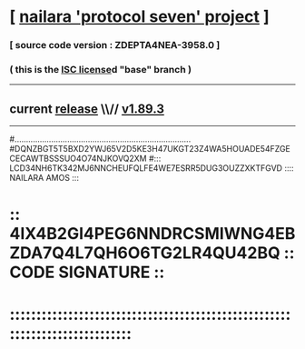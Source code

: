
# [ [nailara 'protocol seven' project](http://nailara.network/) ]

### [ source code version : ZDEPTA4NEA-3958.0 ]

### ( this is the [ISC license](license)d "base" branch )
---
## current [release](https://github.com/nailara-technologies/protocol-7/releases) \\\\// [v1.89.3](https://github.com/nailara-technologies/protocol-7/releases/tag/v1.89.3)
---
#.............................................................................
#DQNZBGT5T5BXD2YWJ65V2D5KE3H47UKGT23Z4WA5HOUADE54FZGECECAWTBSSSUO4O74NJKOVQ2XM
#::: LCD34NH6TK342MJ6NNCHEUFQLFE4WE7ESRR5DUG3OUZZXKTFGVD :::: NAILARA AMOS :::
# :: 4IX4B2GI4PEG6NNDRCSMIWNG4EBZDA7Q4L7QH6O6TG2LR4QU42BQ :: CODE SIGNATURE ::
# ::::::::::::::::::::::::::::::::::::::::::::::::::::::::::::::::::::::::::::
